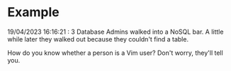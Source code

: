 # Example

<!-- replace-with-date starts -->
19/04/2023 16:16:21 : 3 Database Admins walked into a NoSQL bar. A little while later they walked out because they couldn't find a table.
<!-- replace-with-date ends -->

<!-- replace-with-joke starts -->
How do you know whether a person is a Vim user? Don't worry, they'll tell you.
<!-- replace-with-joke ends -->